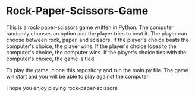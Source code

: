 # Rock-Paper-Scissors-Game
This is a rock-paper-scissors game written in Python. The computer randomly chooses an option and the player tries to beat it. The player can choose between rock, paper, and scissors. If the player's choice beats the computer's choice, the player wins. If the player's choice loses to the computer's choice, the computer wins. If the player's choice ties with the computer's choice, the game is tied.

To play the game, clone this repository and run the main.py file. The game will start and you will be able to play against the computer.

I hope you enjoy playing rock-paper-scissors!
